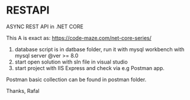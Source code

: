 # RESTAPI
ASYNC REST API in .NET CORE

This A is exact as: https://code-maze.com/net-core-series/
1) database script is in datbase folder, run it with mysql workbench with mysql server @ver >= 8.0
2) start open solution with sln file in visual studio
3) start project with IIS Express and check via e.g Postman app.

Postman basic collection can be found in postman folder.

Thanks,
Rafal

